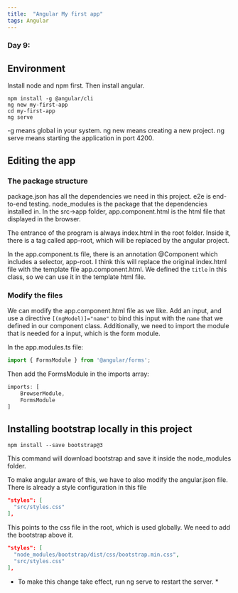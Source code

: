 ```yaml
---
title:  "Angular My first app"
tags: Angular
---
```


### Day 9: 

## Environment

Install node and npm first. Then install angular.

```
npm install -g @angular/cli
ng new my-first-app
cd my-first-app
ng serve
```

-g means global in your system. 
ng new means creating a new project.
ng serve means starting the application in port 4200.

## Editing the app

### The package structure

package.json has all the dependencies we need in this project.
e2e is end-to-end testing.
node_modules is the package that the dependencies installed in.
In the src->app folder, app.component.html is the html file that displayed in the browser.

The entrance of the program is always index.html in the root folder. Inside it, there is a tag called app-root, which 
will be replaced by the angular project.

In the app.component.ts file, there is an annotation @Component which includes a selector, app-root. I think this 
will replace the original index.html file with the template file app.component.html. We defined the `title` in this
class, so we can use it in the template html file.

### Modify the files

We can modify the app.component.html file as we like. Add an input, and use a directive `[(ngModel)]="name"` to bind
this input with the `name` that we defined in our component class. Additionally, we need to import the module that is 
needed for a input, which is the form module.

In the app.modules.ts file:

```typescript
import { FormsModule } from '@angular/forms';
```

Then add the FormsModule in the imports array:

```typescript
imports: [
    BrowserModule,
    FormsModule
]
```

## Installing bootstrap locally in this project

```
npm install --save bootstrap@3
```

This command will download bootstrap and save it inside the node_modules folder.

To make angular aware of this, we have to also modify the angular.json file. There is already a style configuration 
in this file

```json
"styles": [
  "src/styles.css"
],
```

This points to the css file in the root, which is used globally. We need to add the bootstrap above it.

```json
"styles": [
  "node_modules/bootstrap/dist/css/bootstrap.min.css",
  "src/styles.css"
],
```

* To make this change take effect, run ng serve to restart the server. * 